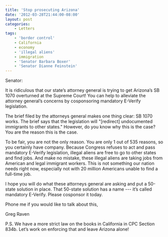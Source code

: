 ```yaml
---
title: 'Stop prosecuting Arizona'
date: '2012-03-28T21:44:00-08:00'
layout: post
categories:
    - Letters
tags:
    - 'border control'
    - California
    - economy
    - 'illegal aliens'
    - immigration
    - 'Senator Barbara Boxer'
    - 'Senator Dianne Feinstein'
---
```


Senator:

It is ridiculous that our state’s attorney general is trying to get Arizona’s SB 1070 overturned at the Supreme Court! You can help to alleviate the attorney general’s concerns by cosponsoring mandatory E-Verify legislation.  
  
The brief filed by the attorneys general makes one thing clear: SB 1070 works. The brief says that the legislation will "\[redirect\] undocumented immigrants to other states." However, do you know why this is the case? You are the reason this is the case.

To be fair, you are not the only reason. You are only 1 out of 535 reasons, so you certainly have company. Because Congress refuses to act and pass mandatory E-Verify legislation, illegal aliens are free to go to other states and find jobs. And make no mistake, these illegal aliens are taking jobs from American and legal immigrant workers. This is not something our nation needs right now, especially not with 20 million Americans unable to find a full-time job.

I hope you will do what these attorneys general are asking and put a 50-state solution in place. That 50-state solution has a name --- it’s called mandatory E-Verify. Please cosponsor it today.

Phone me if you would like to talk about this,

Greg Raven

P.S. We have a more strict law on the books in California in CPC Section 834b. Let’s work on enforcing that and leave Arizona alone!